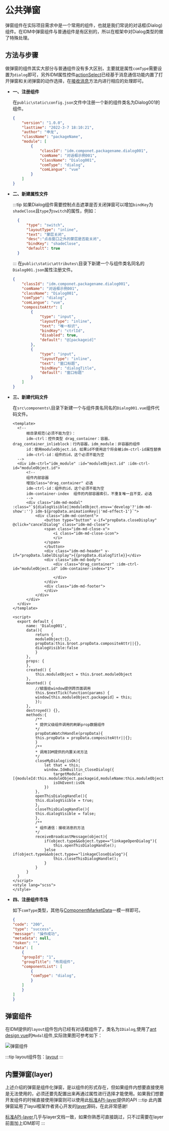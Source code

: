 # 公共弹窗
弹窗组件在实际项目需求中是一个常用的组件，也就是我们常说的对话框(Dialog)组件。在IDM中弹窗组件与普通组件是有区别的，所以在框架中对Dialog类型的做了特殊处理。
## 方法与步骤
做弹窗的组件其实大部分与普通组件没有多大区别，主要就是属性`comType`需要设置为`dialog`即可，另外IDM属性控件[actionSelect](./attributes.md#actionSelect)已经基于消息通信功能内置了打开弹窗和关闭弹窗的动作选择，在[接收消息](./communication.md#接收消息)方法内进行相应的处理即可。
- **一、注册组件**

  在`public\static\config.json`文件中注册一个新的组件类名为Dialog001的组件。
    ```json
    {
        "version": "1.0.0",
        "lasttime": "2022-3-7 18:10:21",
        "author": "申龙",
        "className": "packageName",
        "module": [
            {
                "classId": "idm.componet.packagename.dialog001",
                "comName": "对话框示例001",
                "className": "Dialog001",
                "comType": "dialog",
                "comLangue": "vue"
            }
        ]
    }
    ```
- **二、新建属性文件**

  :::tip
  如果Dialog组件需要控制点击遮罩是否关闭弹窗可以增加`bindKey`为`shadeClose`且`type`为`switch`的属性，例如：
  ```json
    {
        "type": "switch",
        "layoutType": "inline",
        "text": "蒙层关闭",
        "desc":"点击窗口之外的蒙层是否能关闭",
        "bindKey": "shadeClose",
        "default": true
    }
  ```
  :::
  在`public\static\attributes\`目录下新建一个与组件类名同名的`Dialog001.json`属性注册文件。
    ```json
    {
        "classId": "idm.componet.packagename.dialog001",
        "comName": "对话框示例001",
        "className": "Dialog001",
        "comType": "dialog",
        "comLangue": "vue",
        "compositeAttr": [
            {
                "type": "input",
                "layoutType": "inline",
                "text": "唯一标识",
                "bindKey": "ctrlId",
                "disabled": true,
                "default": "@[packageid]"
            },
            {
                "type": "input",
                "layoutType": "inline",
                "text": "窗口标题",
                "bindKey": "dialogTitle",
                "default": "窗口标题"
            }
        ]
    }
    ```
- **三、新建代码文件**

  在`src\components\`目录下新建一个与组件类名同名的`Dialog001.vue`组件代码文件。
  ```vue
  <template>
    <!--
        根目录规范(必须不能为空)：
        idm-ctrl：控件类型 drag_container：容器，drag_container_inlieblock：行内容器，idm_module：非容器的组件
        id：使用moduleObject.id，如果id不使用这个将会被idm-ctrl-id属性替换
        idm-ctrl-id：组件的id，这个必须不能为空
    -->
    <div idm-ctrl="idm_module" :id="moduleObject.id" :idm-ctrl-id="moduleObject.id">
        <!--
        组件内部容器
        增加class="drag_container" 必选
        idm-ctrl-id：组件的id，这个必须不能为空
        idm-container-index  组件的内部容器索引，不重复唯一且不变，必选
        -->
        <div class="idm-md-modal" :class="`${dialogVisible||moduleObject.env=='develop'?'idm-md-show':''} idm-${propData.animationKey||'md-effect-1'}`">
            <div class="idm-md-content">
                <button type="button" v-if="propData.closeDisplay"  @click="cancelDialog" class="idm-md-close">
                <span class="idm-md-close-x">
                    <i class="idm-md-close-icon">
                    </i>
                </span>
                </button>
                <div class="idm-md-header" v-if="propData.labelDisplay">{{propData.dialogTitle}}</div>
                <div class="idm-md-body">
                    <div class="drag_container" :idm-ctrl-id="moduleObject.id" idm-container-index="1">
                        
                    </div>
                </div>
                <div class="idm-md-footer">
                </div>
            </div>
        </div>
    </div>
  </template>

  <script>
    export default {
        name: 'Dialog001',
        data(){
            return {
            moduleObject:{},
            propData:this.$root.propData.compositeAttr||{},
            dialogVisible:false
            }
        },
        props: {
        },
        created() {
            this.moduleObject = this.$root.moduleObject
        },
        mounted() {
            //赋值给window提供跨页面调用
            this.$nextTick(function(params) {
            window[this.moduleObject.packageid] = this;
            });
        },
        destroyed() {},
        methods:{
            /**
            * 提供父级组件调用的刷新prop数据组件
            */
            propDataWatchHandle(propData){
            this.propData = propData.compositeAttr||{};
            }
            /**
            * 调用IDM提供的内置关闭方法
            */
            closeMyDialog(isOk){
                let that = this;
                window.IdmBuiltin_CloseDialog({
                    targetModule:[{moduleId:this.moduleObject.packageid,moduleName:this.moduleObject.asName}],
                    isOkEvent:isOk
                })
            },
            openThisDialogHandle(){
            this.dialogVisible = true;
            },
            closeThisDialogHandle(){
            this.dialogVisible = false;
            },
            /**
            * 组件通信：接收消息的方法
            */
            receiveBroadcastMessage(object){
                if(object.type&&object.type=="linkageOpenDialog"){
                    this.openThisDialogHandle();
                }else if(object.type&&object.type=="linkageCloseDialog"){
                    this.closeThisDialogHandle();
                }
            }
        }
    }
  </script>
  <style lang="scss">
  </style>
  ```
- **四、注册组件市场**

    如下`comType`类型，其他与[ComponentMarketData](../setting/mockdata.md#componentmarketdata)一模一样即可。
    ```json
    {
    "code": "200",
    "type": "success",
    "message": "操作成功",
    "metadata": null,
    "token": "",
    "data": [
        {
        "groupId": "1",
        "groupTitle": "布局组件",
        "componentList": [
            {
            "comType": "dialog",
            }
        ]
        }
    ]
    }
    ```
## 弹窗组件
在IDM提供的`layout`组件包内已经有对话框组件了，类名为`IDialog`,使用了[ant design vue](https://www.antdv.com/components/modal-cn/)的`Modal`组件,实际效果图可参考如下：

<img :src="$withBase('/images/idm_module_dialog_001.jpg')" alt="弹窗组件" />

:::tip
layout组件包：[layout](https://github.com/yunit-code/layout)
:::

## 内置弹窗(layer)
上述介绍的弹窗是组件化弹窗，是以组件的形式存在，但如果组件内想要直接使用是无法使用的，必须还要先配置出来再通过属性进行选择才能使用。如果我们想要开发组件的时候直接使用弹窗则可以使用此[标准API-layer](../coreapi/api.md#layer)提供的API
:::tip
此内置弹窗延用了layui框架作者贤心开发的[layer](https://gitee.com/sentsin/layer/tree/master)源码，在此非常感谢!

[标准API-layer](../coreapi/api.md#layer)几乎与layer文档一致，如果你熟悉可直接跳过，只不过需要在layer前面加上IDM即可
:::